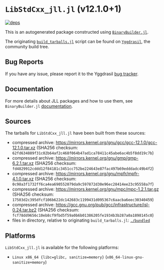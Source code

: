 # `LibStdCxx_jll.jl` (v12.1.0+1)

[![deps](https://juliahub.com/docs/LibStdCxx_jll/deps.svg)](https://juliahub.com/ui/Packages/LibStdCxx_jll/rgV60?page=2)

This is an autogenerated package constructed using [`BinaryBuilder.jl`](https://github.com/JuliaPackaging/BinaryBuilder.jl).

The originating [`build_tarballs.jl`](https://github.com/JuliaPackaging/Yggdrasil/blob/5144a5c131b0fcc336c141768429d65228dab0c9/L/LibStdCxx/build_tarballs.jl) script can be found on [`Yggdrasil`](https://github.com/JuliaPackaging/Yggdrasil/), the community build tree.

## Bug Reports

If you have any issue, please report it to the Yggdrasil [bug tracker](https://github.com/JuliaPackaging/Yggdrasil/issues).

## Documentation

For more details about JLL packages and how to use them, see `BinaryBuilder.jl` [documentation](https://docs.binarybuilder.org/stable/jll/).

## Sources

The tarballs for `LibStdCxx_jll.jl` have been built from these sources:

* compressed archive: https://mirrors.kernel.org/gnu/gcc/gcc-12.1.0/gcc-12.1.0.tar.xz (SHA256 checksum: `62fd634889f31c02b64af2c468f064b47ad1ca78411c45abe6ac4b5f8dd19c7b`)
* compressed archive: https://mirrors.kernel.org/gnu/gmp/gmp-6.2.1.tar.xz (SHA256 checksum: `fd4829912cddd12f84181c3451cc752be224643e87fac497b69edddadc49b4f2`)
* compressed archive: https://mirrors.kernel.org/gnu/mpfr/mpfr-4.1.0.tar.xz (SHA256 checksum: `0c98a3f1732ff6ca4ea690552079da9c597872d30e96ec28414ee23c95558a7f`)
* compressed archive: https://mirrors.kernel.org/gnu/mpc/mpc-1.2.1.tar.gz (SHA256 checksum: `17503d2c395dfcf106b622dc142683c1199431d095367c6aacba6eec30340459`)
* compressed archive: https://gcc.gnu.org/pub/gcc/infrastructure/isl-0.24.tar.bz2 (SHA256 checksum: `fcf78dd9656c10eb8cf9fbd5f59a0b6b01386205fe1934b3b287a0a1898145c0`)
* files in directory, relative to originating `build_tarballs.jl`: [`./bundled`](https://github.com/JuliaPackaging/Yggdrasil/tree/5144a5c131b0fcc336c141768429d65228dab0c9/L/LibStdCxx/bundled)

## Platforms

`LibStdCxx_jll.jl` is available for the following platforms:

* `Linux x86_64 {libc=glibc, sanitize=memory}` (`x86_64-linux-gnu-sanitize+memory`)
